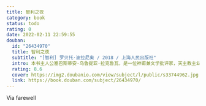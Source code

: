 ```yaml
---
title: 智利之夜
category: book
status: todo
rating: 0
date: 2022-02-11 22:59:55
douban:
  id: "26434970"
  title: 智利之夜
  subtitle: "[智利] 罗贝托·波拉尼奥 / 2018 / 上海人民出版社"
  intro: 本书主人公塞巴斯蒂安·乌鲁提亚·拉克鲁瓦，是一位神甫兼文学批评家，天主教主业会的成员，同时还是一位平庸的诗人。因为坚信自己即将死去，发着高烧的他在短短一个晚上的时间里，对自己人生中最重要的那些时光一一进行了回顾，尽管事实上，随着夜晚的加深，他的热度降了下来，而他那一连串的胡言乱语也随着一些冷冰冰的人物的登场而得到了缓解。
  rating: 8.6
  cover: https://img2.doubanio.com/view/subject/l/public/s33744962.jpg
  link: https://book.douban.com/subject/26434970/
---
```


Via farewell 